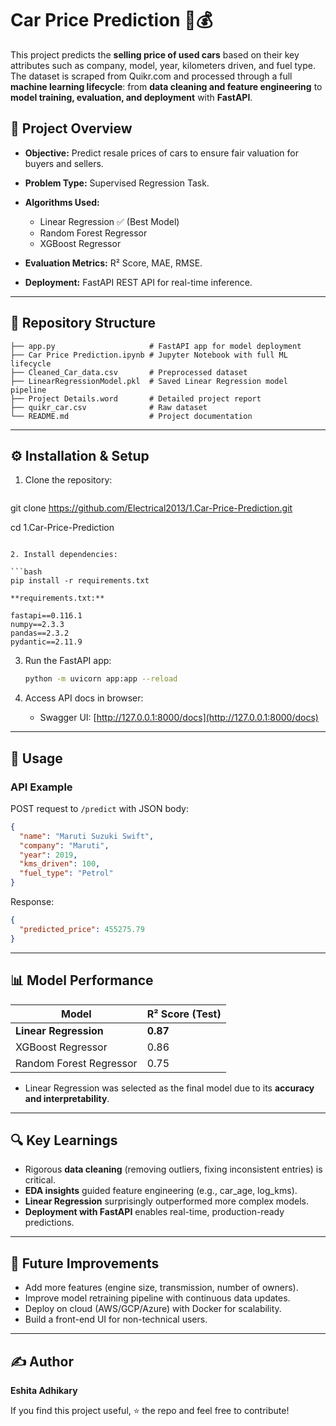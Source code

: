 # Car Price Prediction 🚗💰

This project predicts the **selling price of used cars** based on their key attributes such as company, model, year, kilometers driven, and fuel type. The dataset is scraped from Quikr.com and processed through a full **machine learning lifecycle**: from **data cleaning and feature engineering** to **model training, evaluation, and deployment** with **FastAPI**.

## 📌 Project Overview

* **Objective:** Predict resale prices of cars to ensure fair valuation for buyers and sellers.
* **Problem Type:** Supervised Regression Task.
* **Algorithms Used:**

  * Linear Regression ✅ (Best Model)
  * Random Forest Regressor
  * XGBoost Regressor
* **Evaluation Metrics:** R² Score, MAE, RMSE.
* **Deployment:** FastAPI REST API for real-time inference.

---

## 📂 Repository Structure

```
├── app.py                     # FastAPI app for model deployment
├── Car Price Prediction.ipynb # Jupyter Notebook with full ML lifecycle
├── Cleaned_Car_data.csv       # Preprocessed dataset
├── LinearRegressionModel.pkl  # Saved Linear Regression model pipeline
├── Project Details.word       # Detailed project report
├── quikr_car.csv              # Raw dataset
└── README.md                  # Project documentation
```

---

## ⚙️ Installation & Setup

1. Clone the repository:

   ```bash
git clone https://github.com/Electrical2013/1.Car-Price-Prediction.git

cd 1.Car-Price-Prediction
   ```

2. Install dependencies:

   ```bash
   pip install -r requirements.txt
   ```

    **requirements.txt:**

   ```
fastapi==0.116.1
numpy==2.3.3
pandas==2.3.2
pydantic==2.11.9
   ```

3. Run the FastAPI app:

   ```bash
   python -m uvicorn app:app --reload
   ```

4. Access API docs in browser:

   * Swagger UI: [http://127.0.0.1:8000/docs](http://127.0.0.1:8000/docs)

---

## 🚀 Usage

### API Example

POST request to `/predict` with JSON body:

```json
{
  "name": "Maruti Suzuki Swift",
  "company": "Maruti",
  "year": 2019,
  "kms_driven": 100,
  "fuel_type": "Petrol"
}
```

Response:

```json
{
  "predicted_price": 455275.79
}
```

---

## 📊 Model Performance

| Model                   | R² Score (Test) |
| ----------------------- | --------------- |
| **Linear Regression**   | **0.87**        |
| XGBoost Regressor       | 0.86            |
| Random Forest Regressor | 0.75            |

* Linear Regression was selected as the final model due to its **accuracy and interpretability**.

---

## 🔍 Key Learnings

* Rigorous **data cleaning** (removing outliers, fixing inconsistent entries) is critical.
* **EDA insights** guided feature engineering (e.g., car\_age, log\_kms).
* **Linear Regression** surprisingly outperformed more complex models.
* **Deployment with FastAPI** enables real-time, production-ready predictions.

---

## 📌 Future Improvements

* Add more features (engine size, transmission, number of owners).
* Improve model retraining pipeline with continuous data updates.
* Deploy on cloud (AWS/GCP/Azure) with Docker for scalability.
* Build a front-end UI for non-technical users.

---

## ✍️ Author

**Eshita Adhikary**

If you find this project useful, ⭐ the repo and feel free to contribute!
